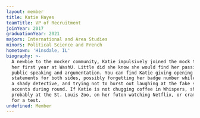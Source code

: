 ```yaml
---
layout: member
title: Katie Hayes
teamTitle: VP of Recruitment
joinYear: 2017
graduationYear: 2021
majors: International and Area Studies
minors: Political Science and French
hometown: 'Hinsdale, IL'
biography: >-
  A newbie to the mocker community, Katie impulsively joined the mock trial team
  her first year at WashU. Little did she know she would find her passion for
  public speaking and argumentation. You can find Katie giving opening
  statements for both sides, possibly forgetting her badge number while playing
  a shady detective, and trying not to burst out laughing at the fake southern
  accents during round. If Katie is not chugging coffee in Whispers, she’s
  probably at the St. Louis Zoo, on her futon watching Netflix, or cram studying
  for a test.
undefined: Member
---
```


